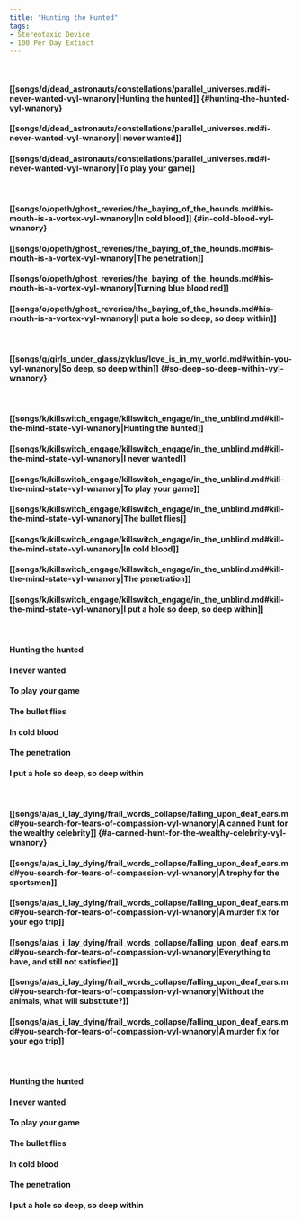 ```yaml
---
title: "Hunting the Hunted"
tags:
- Stereotaxic Device
- 100 Per Day Extinct
---
```

&nbsp;
#### [[songs/d/dead_astronauts/constellations/parallel_universes.md#i-never-wanted-vyl-wnanory|Hunting the hunted]] {#hunting-the-hunted-vyl-wnanory}
#### [[songs/d/dead_astronauts/constellations/parallel_universes.md#i-never-wanted-vyl-wnanory|I never wanted]]
#### [[songs/d/dead_astronauts/constellations/parallel_universes.md#i-never-wanted-vyl-wnanory|To play your game]]
&nbsp;
#### [[songs/o/opeth/ghost_reveries/the_baying_of_the_hounds.md#his-mouth-is-a-vortex-vyl-wnanory|In cold blood]] {#in-cold-blood-vyl-wnanory}
#### [[songs/o/opeth/ghost_reveries/the_baying_of_the_hounds.md#his-mouth-is-a-vortex-vyl-wnanory|The penetration]]
#### [[songs/o/opeth/ghost_reveries/the_baying_of_the_hounds.md#his-mouth-is-a-vortex-vyl-wnanory|Turning blue blood red]]
#### [[songs/o/opeth/ghost_reveries/the_baying_of_the_hounds.md#his-mouth-is-a-vortex-vyl-wnanory|I put a hole so deep, so deep within]]
&nbsp;
#### [[songs/g/girls_under_glass/zyklus/love_is_in_my_world.md#within-you-vyl-wnanory|So deep, so deep within]] {#so-deep-so-deep-within-vyl-wnanory}
&nbsp;
#### [[songs/k/killswitch_engage/killswitch_engage/in_the_unblind.md#kill-the-mind-state-vyl-wnanory|Hunting the hunted]]
#### [[songs/k/killswitch_engage/killswitch_engage/in_the_unblind.md#kill-the-mind-state-vyl-wnanory|I never wanted]]
#### [[songs/k/killswitch_engage/killswitch_engage/in_the_unblind.md#kill-the-mind-state-vyl-wnanory|To play your game]]
#### [[songs/k/killswitch_engage/killswitch_engage/in_the_unblind.md#kill-the-mind-state-vyl-wnanory|The bullet flies]]
#### [[songs/k/killswitch_engage/killswitch_engage/in_the_unblind.md#kill-the-mind-state-vyl-wnanory|In cold blood]]
#### [[songs/k/killswitch_engage/killswitch_engage/in_the_unblind.md#kill-the-mind-state-vyl-wnanory|The penetration]]
#### [[songs/k/killswitch_engage/killswitch_engage/in_the_unblind.md#kill-the-mind-state-vyl-wnanory|I put a hole so deep, so deep within]]
&nbsp;
#### Hunting the hunted
#### I never wanted
#### To play your game
#### The bullet flies
#### In cold blood
#### The penetration
#### I put a hole so deep, so deep within
&nbsp;
#### [[songs/a/as_i_lay_dying/frail_words_collapse/falling_upon_deaf_ears.md#you-search-for-tears-of-compassion-vyl-wnanory|A canned hunt for the wealthy celebrity]] {#a-canned-hunt-for-the-wealthy-celebrity-vyl-wnanory}
#### [[songs/a/as_i_lay_dying/frail_words_collapse/falling_upon_deaf_ears.md#you-search-for-tears-of-compassion-vyl-wnanory|A trophy for the sportsmen]]
#### [[songs/a/as_i_lay_dying/frail_words_collapse/falling_upon_deaf_ears.md#you-search-for-tears-of-compassion-vyl-wnanory|A murder fix for your ego trip]]
#### [[songs/a/as_i_lay_dying/frail_words_collapse/falling_upon_deaf_ears.md#you-search-for-tears-of-compassion-vyl-wnanory|Everything to have, and still not satisfied]]
#### [[songs/a/as_i_lay_dying/frail_words_collapse/falling_upon_deaf_ears.md#you-search-for-tears-of-compassion-vyl-wnanory|Without the animals, what will substitute?]]
#### [[songs/a/as_i_lay_dying/frail_words_collapse/falling_upon_deaf_ears.md#you-search-for-tears-of-compassion-vyl-wnanory|A murder fix for your ego trip]]
&nbsp;
#### Hunting the hunted
#### I never wanted
#### To play your game
#### The bullet flies
#### In cold blood
#### The penetration
#### I put a hole so deep, so deep within
